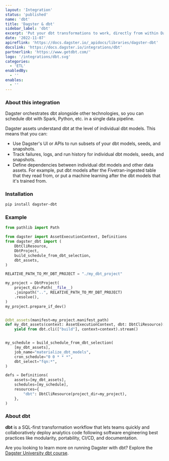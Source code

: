 ```yaml
---
layout: 'Integration'
status: 'published'
name: 'dbt'
title: 'Dagster & dbt'
sidebar_label: 'dbt'
excerpt: 'Put your dbt transformations to work, directly from within Dagster.'
date: '2022-11-07'
apireflink: 'https://docs.dagster.io/_apidocs/libraries/dagster-dbt'
docslink: 'https://docs.dagster.io/integrations/dbt'
partnerlink: 'https://www.getdbt.com/'
logo: '/integrations/dbt.svg'
categories:
  - 'ETL'
enabledBy:
  - ''
enables:
  - ''
---
```


### About this integration

Dagster orchestrates dbt alongside other technologies, so you can schedule dbt with Spark, Python, etc. in a single data pipeline.

Dagster assets understand dbt at the level of individual dbt models. This means that you can:

- Use Dagster's UI or APIs to run subsets of your dbt models, seeds, and snapshots.
- Track failures, logs, and run history for individual dbt models, seeds, and snapshots.
- Define dependencies between individual dbt models and other data assets. For example, put dbt models after the Fivetran-ingested table that they read from, or put a machine learning after the dbt models that it's trained from.

### Installation

```bash
pip install dagster-dbt
```

### Example

```python
from pathlib import Path

from dagster import AssetExecutionContext, Definitions
from dagster_dbt import (
    DbtCliResource,
    DbtProject,
    build_schedule_from_dbt_selection,
    dbt_assets,
)

RELATIVE_PATH_TO_MY_DBT_PROJECT = "./my_dbt_project"

my_project = DbtProject(
    project_dir=Path(__file__)
    .joinpath("..", RELATIVE_PATH_TO_MY_DBT_PROJECT)
    .resolve(),
)
my_project.prepare_if_dev()


@dbt_assets(manifest=my_project.manifest_path)
def my_dbt_assets(context: AssetExecutionContext, dbt: DbtCliResource):
    yield from dbt.cli(["build"], context=context).stream()


my_schedule = build_schedule_from_dbt_selection(
    [my_dbt_assets],
    job_name="materialize_dbt_models",
    cron_schedule="0 0 * * *",
    dbt_select="fqn:*",
)

defs = Definitions(
    assets=[my_dbt_assets],
    schedules=[my_schedule],
    resources={
        "dbt": DbtCliResource(project_dir=my_project),
    },
)
```

### About dbt

**dbt** is a SQL-first transformation workflow that lets teams quickly and collaboratively deploy analytics code following software engineering best practices like modularity, portability, CI/CD, and documentation.

<aside className="rounded-lg">

Are you looking to learn more on running Dagster with dbt? Explore the <a href="https://courses.dagster.io/courses/dagster-dbt">Dagster University dbt course</a>.

</aside>
